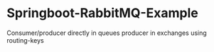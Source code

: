 # Springboot-RabbitMQ-Example

Consumer/producer directly in queues
producer in exchanges using routing-keys
